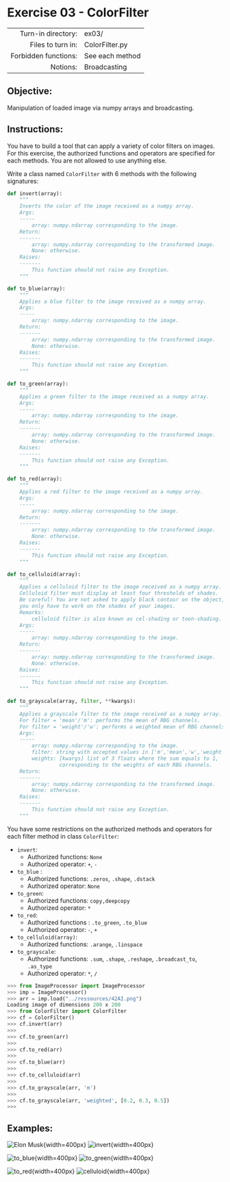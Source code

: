 # Exercise 03 - ColorFilter

|                         |                    |
| -----------------------:| ------------------ |
|   Turn-in directory:    |  ex03/              |
|   Files to turn in:     |  ColorFilter.py    |
|   Forbidden functions:  |  See each method   |
|   Notions:              |  Broadcasting      |

## Objective:
Manipulation of loaded image via numpy arrays and broadcasting.

## Instructions:
You have to build a tool that can apply a variety of color filters on images.
For this exercise, the authorized functions and operators are specified for each methods. You are not allowed to use anything else.

Write a class named `ColorFilter` with 6 methods with the following signatures:
```python
def invert(array):
    """
    Inverts the color of the image received as a numpy array.
    Args:
    -----
        array: numpy.ndarray corresponding to the image.
    Return:
    -------
        array: numpy.ndarray corresponding to the transformed image.
        None: otherwise.
    Raises:
    -------
        This function should not raise any Exception.
    """
```
```python
def to_blue(array):
    """
    Applies a blue filter to the image received as a numpy array.
    Args:
    -----
        array: numpy.ndarray corresponding to the image.
    Return:
    -------
        array: numpy.ndarray corresponding to the transformed image.
        None: otherwise.
    Raises:
    -------
        This function should not raise any Exception.
    """
```
```python
def to_green(array):
    """
    Applies a green filter to the image received as a numpy array.
    Args:
    -----
        array: numpy.ndarray corresponding to the image.
    Return:
    -------
        array: numpy.ndarray corresponding to the transformed image.
        None: otherwise.
    Raises:
    -------
        This function should not raise any Exception.
    """
```
```python
def to_red(array):
    """
    Applies a red filter to the image received as a numpy array.
    Args:
    -----
        array: numpy.ndarray corresponding to the image.
    Return:
    -------
        array: numpy.ndarray corresponding to the transformed image.
        None: otherwise.
    Raises:
    -------
        This function should not raise any Exception.
    """
```
```python
def to_celluloid(array):
    """
    Applies a celluloid filter to the image received as a numpy array.
    Celluloid filter must display at least four thresholds of shades.
    Be careful! You are not asked to apply black contour on the object,
    you only have to work on the shades of your images.
    Remarks:
        celluloid filter is also known as cel-shading or toon-shading.
    Args:
    -----
        array: numpy.ndarray corresponding to the image.
    Return:
    -------
        array: numpy.ndarray corresponding to the transformed image.
        None: otherwise.
    Raises:
    -------
        This function should not raise any Exception.
    """
```
```python
def to_grayscale(array, filter, **kwargs):
    """
    Applies a grayscale filter to the image received as a numpy array.
    For filter = 'mean'/'m': performs the mean of RBG channels.
    For filter = 'weight'/'w': performs a weighted mean of RBG channels.
    Args:
    -----
        array: numpy.ndarray corresponding to the image.
        filter: string with accepted values in ['m','mean','w','weight']
        weights: [kwargs] list of 3 floats where the sum equals to 1,
                 corresponding to the weights of each RBG channels.
    Return:
    -------
        array: numpy.ndarray corresponding to the transformed image.
        None: otherwise.
    Raises:
    -------
        This function should not raise any Exception.
    """
```

You have some restrictions on the authorized methods and operators for each filter method in class `ColorFilter`:

* `invert`:
    * Authorized functions: `None`
    * Authorized operator: `+`, `-`
* `to_blue` :
    * Authorized functions: `.zeros`, `.shape`, `.dstack`
    * Authorized operator: `None`
* `to_green`:
    * Authorized functions: `copy,deepcopy`
    * Authorized operator: `*`
* `to_red`:
    * Authorized functions : `.to_green`, `.to_blue`
    * Authorized operator: `-`, `+`
* `to_celluloid(array)`:
    * Authorized functions: `.arange`, `.linspace`
* `to_grayscale`:
    * Authorized functions: `.sum`, `.shape`, `.reshape`, `.broadcast_to`, `.as_type`
    * Authorized operator: `*`, `/`

```python
>>> from ImageProcessor import ImageProcessor
>>> imp = ImageProcessor()
>>> arr = imp.load("../ressources/42AI.png")
Loading image of dimensions 200 x 200
>>> from ColorFilter import ColorFilter
>>> cf = ColorFilter()
>>> cf.invert(arr)
>>>
>>> cf.to_green(arr)
>>>
>>> cf.to_red(arr)
>>>
>>> cf.to_blue(arr)
>>>
>>> cf.to_celluloid(arr)
>>>
>>> cf.to_grayscale(arr, 'm')
>>>
>>> cf.to_grayscale(arr, 'weighted', [0.2, 0.3, 0.5])
>>>
```

## Examples:

![Elon Musk](../assets/elon_canaGAN.png){width=400px} ![invert](../assets/elon_inverted.png){width=400px}

![to_blue](../assets/elon_blue.png){width=400px} ![to_green](../assets/elon_green.png){width=400px}

![to_red](../assets/elon_red.png){width=400px} ![celluloid](../assets/elon_celluloid.png){width=400px}


